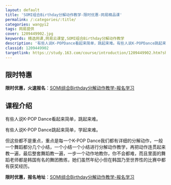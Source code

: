 ```yaml
---
layout: default
title: 'SOMI组合Birthday分解动作教学-限时优惠-网易精品课'
permalink: /:categories/:title/
categories: wangyi2
tags: 网易提供
cover: 1209449902.jpg
keywords: 精选网课,网易云课堂,SOMI组合Birthday分解动作教学
description: '有些人说K-POPDance看起来简单，跳起来难。有些人说K-POPDance跳起来简单，学起来难。但这些都不是重点，重'
classid: 1209449902
targetlink: https://study.163.com/course/introduction/1209449902.htm?share=1&shareId=1025206652&utm_campaign=share&utm_medium=iphoneShare&utm_source=&utm_u=1025206652
---
```


## 限时特惠

**限时优惠，火速报名**：[SOMI组合Birthday分解动作教学-报名学习](https://study.163.com/course/introduction/1209449902.htm?share=1&shareId=1025206652&utm_campaign=share&utm_medium=iphoneShare&utm_source=&utm_u=1025206652)

## 课程介绍

有些人说K-POP  Dance看起来简单，跳起来难。

有些人说K-POP  Dance跳起来简单，学起来难。

但这些都不是重点，重点是每一个K-POP  Dance我们都有详细的分解动作，一般一个舞蹈都分几个小结，一个小结一个小结进行分解动作教学，再把动作连贯起来教一遍，最后整套舞蹈教一遍，一步一个动作地教你，你不会都难，而且里面的舞蹈老师都是韩国有名的舞团教练，她们虽然年纪小但在韩国乃至世界性的比赛中都有获奖经历。

**限时优惠，报名地址**：[SOMI组合Birthday分解动作教学-报名学习](https://study.163.com/course/introduction/1209449902.htm?share=1&shareId=1025206652&utm_campaign=share&utm_medium=iphoneShare&utm_source=&utm_u=1025206652)

